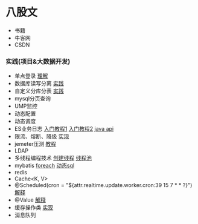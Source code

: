 # 八股文
* 书籍
* 牛客网
* CSDN

### 实践(项目&大数据开发)
* 单点登录
[理解](https://www.cnblogs.com/ywlaker/p/6113927.html)
* 数据库读写分离
[实践](https://segmentfault.com/a/1190000023775512)
* 自定义分库分表
[实践](https://blog.csdn.net/weixin_42437633/article/details/89765740)
* mysql分页查询
[<![CDATA[LIMIT #{startIndex},#{pageSize}]]>](https://www.shangmayuan.com/a/75ecb6de1a594d32af3e572e.html)
* UMP监控
* 动态配置
* 动态调度
* ES业务日志
[入门教程1](https://www.ruanyifeng.com/blog/2017/08/elasticsearch.html)
[入门教程2](https://www.cainiaojc.com/elasticsearch/)
[java api](https://www.elastic.co/guide/en/elasticsearch/client/java-rest/7.15/index.html)
* 限流、熔断、降级
[实现](https://www.jianshu.com/p/2ecc233712ce)
* jemeter压测
[教程](https://www.cnblogs.com/stulzq/p/8971531.html)
* LDAP
* 多线程编程技术
[创建线程](https://www.cnblogs.com/pcheng/p/6905340.html)
[线程池](https://www.cnblogs.com/pcheng/p/13540619.html)
* mybatis
[foreach](https://www.cnblogs.com/fnlingnzb-learner/p/10566452.html)
[动态sql](https://mybatis.org/mybatis-3/zh/dynamic-sql.html)
* redis
* Cache<K, V>
* @Scheduled(cron = "${attr.realtime.update.worker.cron:39 15 7 * * ?}")
[解释](https://www.jianshu.com/p/1defb0f22ed1)
* @Value
[解释](https://blog.csdn.net/woheniccc/article/details/79804600)
* 缓存操作类
[实现](https://cloud.tencent.com/developer/article/1465411)
* 消息队列
